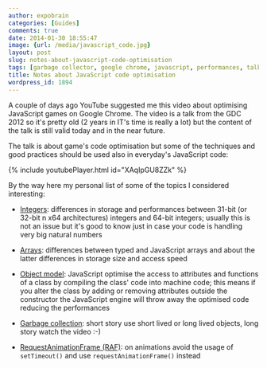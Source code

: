 ```yaml
---
author: expobrain
categories: [Guides]
comments: true
date: 2014-01-30 18:55:47
image: {url: /media/javascript_code.jpg}
layout: post
slug: notes-about-javascript-code-optimisation
tags: [garbage collector, google chrome, javascript, performances, talk]
title: Notes about JavaScript code optimisation
wordpress_id: 1894
---
```


A couple of days ago YouTube suggested me this video about optimising JavaScript games on Google Chrome. The video is a talk from the GDC 2012 so it's pretty old (2 years in IT's time is really a lot) but the content of the talk is still valid today and in the near future.



The talk is about game's code optimisation but some of the techniques and good practices should be used also in everyday's JavaScript code:

{% include youtubePlayer.html id="XAqIpGU8ZZk" %}

By the way here my personal list of some of the topics I considered interesting:





  * [Integers](http://youtu.be/XAqIpGU8ZZk?t=14m13s): differences in storage and performances between 31-bit (or 32-bit n x64 architectures) integers and 64-bit integers; usually this is not an issue but it's good to know just in case your code is handling very big natural numbers


  * [Arrays](http://youtu.be/XAqIpGU8ZZk?t=16m25s): differences between typed and JavaScript arrays and about the latter differences in storage size and access speed


  * [Object model](http://youtu.be/XAqIpGU8ZZk?t=19m34s): JavaScript optimise the access to attributes and functions of a class by compiling the class' code into machine code; this means if you alter the class by adding or removing attributes outside the constructor the JavaScript engine will throw away the optimised code reducing the performances


  * [Garbage collection](http://youtu.be/XAqIpGU8ZZk?t=33m49s): short story use short lived or long lived objects, long story watch the video :-)


  * [RequestAnimationFrame (RAF)](http://youtu.be/XAqIpGU8ZZk?t=48m03s): on animations avoid the usage of `setTimeout()` and use `requestAnimationFrame()` instead
